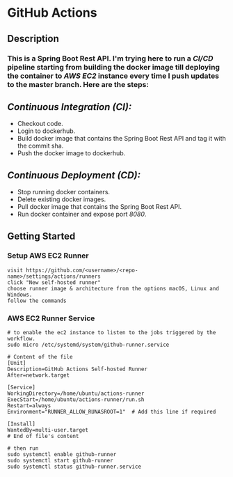 # GitHub Actions

## Description
### This is a Spring Boot Rest API. I'm trying here to run a _CI/CD_ pipeline starting from building the docker image till deploying the container to _AWS EC2_ instance every time I push updates to the master branch. Here are the steps:
## _Continuous Integration (CI):_
- Checkout code.
- Login to dockerhub.
- Build docker image that contains the Spring Boot Rest API and tag it with the commit sha.
- Push the docker image to dockerhub.
## _Continuous Deployment (CD):_
- Stop running docker containers.
- Delete existing docker images.
- Pull docker image that contains the Spring Boot Rest API.
- Run docker container and expose port _8080_.


## Getting Started
### Setup AWS EC2 Runner
```text
visit https://github.com/<username>/<repo-name>/settings/actions/runners
click "New self-hosted runner"
choose runner image & architecture from the options macOS, Linux and Windows.
follow the commands
```

### AWS EC2 Runner Service
```shell
# to enable the ec2 instance to listen to the jobs triggered by the workflow.
sudo micro /etc/systemd/system/github-runner.service

# Content of the file
[Unit]
Description=GitHub Actions Self-hosted Runner
After=network.target

[Service]
WorkingDirectory=/home/ubuntu/actions-runner
ExecStart=/home/ubuntu/actions-runner/run.sh
Restart=always
Environment="RUNNER_ALLOW_RUNASROOT=1"  # Add this line if required

[Install]
WantedBy=multi-user.target
# End of file's content

# then run
sudo systemctl enable github-runner
sudo systemctl start github-runner
sudo systemctl status github-runner.service
```

